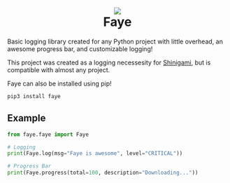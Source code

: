 <h1 align="center">
    <img src=".github/assets/faye_logo.jpg" />
    <br />
    Faye
</h1>

Basic logging library created for any Python project with little overhead, an awesome progress bar, and customizable logging!

This project was created as a logging necessesity for [Shinigami](https://github.com/stience/shinigami), but is compatible with almost any project.

Faye can also be installed using pip!
```bash
pip3 install faye
```

## Example
```python
from faye.faye import Faye

# Logging
print(Faye.log(msg="Faye is awesome", level="CRITICAL"))

# Progress Bar
print(Faye.progress(total=100, description="Downloading..."))
```